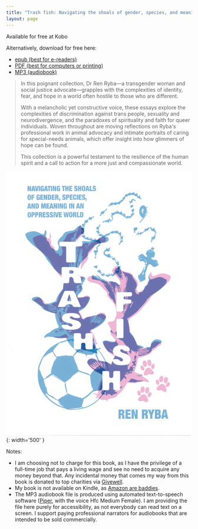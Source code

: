 ```yaml
---
title: "Trash fish: Navigating the shoals of gender, species, and meaning in an oppressive world"
layout: page
---
```


Available for free at Kobo

Alternatively, download for free here:
- [epub (best for e-readers)](assets/trashfish/ryba-2025-trash-fish.epub)
- [PDF (best for computers or printing)](assets/trashfish/ryba-2025-trash-fish.pdf)
- [MP3 (audiobook)](assets/trashfish/ryba-2025-trash-fish.mp3)  

> In this poignant collection, Dr Ren Ryba—a transgender woman and social justice advocate—grapples with the complexities of identity, fear, and hope in a world often hostile to those who are different.
>
> With a melancholic yet constructive voice, these essays explore the complexities of discrimination against trans people, sexuality and neurodivergence, and the paradoxes of spirituality and faith for queer individuals. Woven throughout are moving reflections on Ryba's professional work in animal advocacy and intimate portraits of caring for special-needs animals, which offer insight into how glimmers of hope can be found.
>
> This collection is a powerful testament to the resilience of the human spirit and a call to action for a more just and compassionate world.  


![Book cover for Trash Fish, a zine-style illustration of pink and blue fish with background images of a soccer ball, a rosary, and dog paws](assets/trashfish/cover_compressed.jpg){: width='500' }  

Notes:
- I am choosing not to charge for this book, as I have the privilege of a full-time job that pays a living wage and see no need to acquire any money beyond that. Any incidental money that comes my way from this book is donated to top charities via [Givewell](https://www.givewell.org/).
- My book is not available on Kindle, as [Amazon are baddies](https://en.wikipedia.org/wiki/Criticism_of_Amazon).
- The MP3 audiobook file is produced using automated text-to-speech software ([Piper](https://github.com/rhasspy/piper?tab=readme-ov-file), with the voice Hfc Medium Female). I am providing the file here purely for accessibility, as not everybody can read text on a screen. I support paying professional narrators for audiobooks that are intended to be sold commercially.
